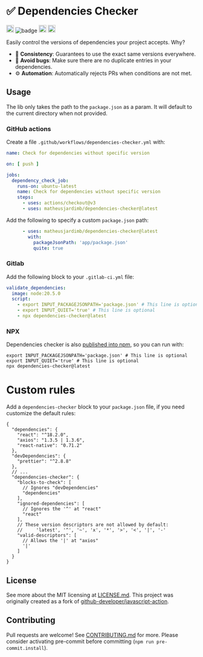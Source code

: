 # :white_check_mark: Dependencies Checker

<a href="https://github.com/matheusjardimb/dependencies-checker/actions"><img alt="javscript-action status" height="20" src="https://github.com/matheusjardimb/dependencies-checker/actions/workflows/test_coverage.yml/badge.svg"></a>
![badge](https://img.shields.io/endpoint?url=https://gist.githubusercontent.com/matheusjardimb/f17f5787f5b4ac05a4b5a5b73a32e446/raw/test.json)
<a href="https://img.shields.io/github/v/release/matheusjardimb/dependencies-checker"><img alt="release" height="20" src="https://img.shields.io/github/v/release/matheusjardimb/dependencies-checker"></a>
<a href="https://www.npmjs.com/package/dependencies-checker"><img src="https://badge.fury.io/js/dependencies-checker.svg" alt="npm version" height="20"></a>

Easily control the versions of dependencies your project accepts. Why?

- :handshake: **Consistency**: Guarantees to use the exact same versions everywhere.
- :bug: **Avoid bugs**: Make sure there are no duplicate entries in your dependencies.
- :gear: **Automation**: Automatically rejects PRs when conditions are not met.

## Usage

The lib only takes the path to the `package.json` as a param. It will default to the current directory
when not provided.

### GitHub actions

Create a file `.github/workflows/dependencies-checker.yml` with:

```yaml
name: Check for dependencies without specific version

on: [ push ]

jobs:
  dependency_check_job:
    runs-on: ubuntu-latest
    name: Check for dependencies without specific version
    steps:
      - uses: actions/checkout@v3
      - uses: matheusjardimb/dependencies-checker@latest
```

Add the following to specify a custom `package.json` path:

```yaml
      - uses: matheusjardimb/dependencies-checker@latest
        with:
          packageJsonPath: 'app/package.json'
          quite: true
```

### Gitlab

Add the following block to your `.gitlab-ci.yml` file:

```yaml
validate_dependencies:
  image: node:20.5.0
  script:
    - export INPUT_PACKAGEJSONPATH='package.json' # This line is optional
    - export INPUT_QUIET='true' # This line is optional
    - npx dependencies-checker@latest
```

### NPX

Dependencies checker is also [published into npm](https://www.npmjs.com/package/dependencies-checker), so you can run
with:

```shell
export INPUT_PACKAGEJSONPATH='package.json' # This line is optional
export INPUT_QUIET='true' # This line is optional
npx dependencies-checker@latest
```

# Custom rules

Add a `dependencies-checker` block to your `package.json` file, if you need customize the default rules:

```json5
{
  "dependencies": {
    "react": "^18.2.0",
    "axios": "1.3.5 | 1.3.6",
    "react-native": "0.71.2"
  },
  "devDependencies": {
    "prettier": "^2.8.8"
  },
  // ...
  "dependencies-checker": {
    "blocks-to-check": [
      // Ignores "devDependencies"
      "dependencies"
    ],
    "ignored-dependencies": [
      // Ignores the '^' at "react"
      "react"
    ],
    // These version descriptors are not allowed by default:
    //     'latest', '^', '~', 'x', '*', '>', '<', '|', '-'
    "valid-descriptors": [
      // Allows the '|' at "axios"
      '|'
    ]
  }
}
```

## License

See more about the MIT licensing at [LICENSE.md](LICENSE.md). This project was originally created as a fork of
[github-developer/javascript-action](https://github.com/github-developer/javascript-action).

## Contributing

Pull requests are welcome! See [CONTRIBUTING.md](CONTRIBUTING.md) for more. Please consider activating pre-commit before
committing (`npm run pre-commit.install`).
